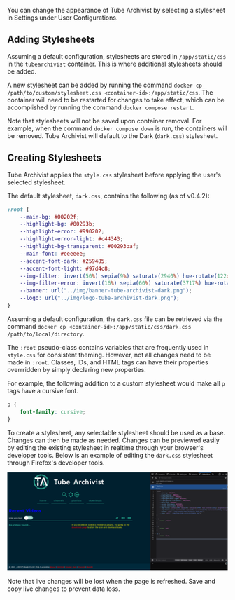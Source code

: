 You can change the appearance of Tube Archivist by selecting a stylesheet in Settings under User Configurations.

## Adding Stylesheets

Assuming a default configuration, stylesheets are stored in `/app/static/css` in the `tubearchivist` container. This is where additional stylesheets should be added.

A new stylesheet can be added by running the command `docker cp /path/to/custom/stylesheet.css <container-id>:/app/static/css`. The container will need to be restarted for changes to take effect, which can be accomplished by running the command `docker compose restart`.

Note that stylesheets will not be saved upon container removal. For example, when the command `docker compose down` is run, the containers will be removed. Tube Archivist will default to the Dark (`dark.css`) stylesheet.

## Creating Stylesheets

Tube Archivist applies the `style.css` stylesheet before applying the user's selected stylesheet.

The default stylesheet, `dark.css`, contains the following (as of v0.4.2):

```css
:root {
    --main-bg: #00202f;
    --highlight-bg: #00293b;
    --highlight-error: #990202;
    --highlight-error-light: #c44343;
    --highlight-bg-transparent: #00293baf;
    --main-font: #eeeeee;
    --accent-font-dark: #259485;
    --accent-font-light: #97d4c8;
    --img-filter: invert(50%) sepia(9%) saturate(2940%) hue-rotate(122deg) brightness(94%) contrast(90%);
    --img-filter-error: invert(16%) sepia(60%) saturate(3717%) hue-rotate(349deg) brightness(86%) contrast(120%);
    --banner: url("../img/banner-tube-archivist-dark.png");
    --logo: url("../img/logo-tube-archivist-dark.png");
}
```

Assuming a default configuration, the `dark.css` file can be retrieved via the command `docker cp <container-id>:/app/static/css/dark.css /path/to/local/directory`.

The `:root` pseudo-class contains variables that are frequently used in `style.css` for consistent theming. However, not all changes need to be made in `:root`. Classes, IDs, and HTML tags can have their properties overrridden by simply declaring new properties.

For example, the following addition to a custom stylesheet would make all `p` tags have a cursive font.

```css
p {
    font-family: cursive;
}
```

To create a stylesheet, any selectable stylesheet should be used as a base. Changes can then be made as needed. Changes can be previewed easily by editing the existing stylesheet in realtime through your browser's developer tools. Below is an example of editing the `dark.css` stylesheet through Firefox's developer tools.

![TubeArchivist](../assets/stylesheets_example.png)

Note that live changes will be lost when the page is refreshed. Save and copy live changes to prevent data loss.